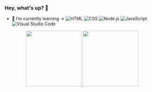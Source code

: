 ### Hey, what's up? 👋



- 🌱 I’m currently learning ->
![HTML](https://img.shields.io/badge/HTML-333333?style=flat&logo=html5&logoColor=D84012)
  ![CSS](https://img.shields.io/badge/CSS-333333?&style=flat&logo=css3&logoColor=006EB4)
  ![Node.js](https://img.shields.io/badge/Node.js-333333?style=flat&logo=node.js&logoColor=68853D)
  ![JavaScript](https://img.shields.io/badge/JavaScript-333333?style=flat&logo=javascript&logoColor=EAD41C)
  ![Visual Studio Code](https://img.shields.io/badge/-Visual%20Studio%20Code-333333?style=flat&logo=visual-studio-code&logoColor=007ACC)

<i class="devicon-html5-plain-wordmark colored"></i>



<div align="center">
  <a href="https://github.com/rafaelfarran">
  <img height="180em" src="https://github-readme-stats.vercel.app/api?username=rafaelfarran&show_icons=true&theme=midnight-purple&include_all_commits=true&count_private=true"/>
  <img height="180em" src="https://github-readme-stats.vercel.app/api/top-langs/?username=rafaelfarran&layout=compact&langs_count=7&theme=midnight-purple"/>
</div>
  
  
